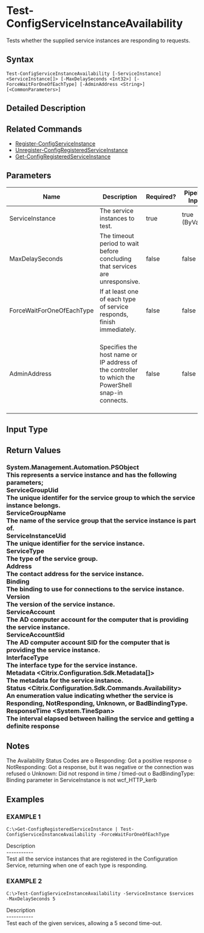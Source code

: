 ﻿# Test-ConfigServiceInstanceAvailability

   Tests whether the supplied service instances are responding to requests.

## Syntax
```
Test-ConfigServiceInstanceAvailability [-ServiceInstance] <ServiceInstance[]> [-MaxDelaySeconds <Int32>] [-ForceWaitForOneOfEachType] [-AdminAddress <String>] [<CommonParameters>]
```

## Detailed Description
   

## Related Commands
  * [Register-ConfigServiceInstance](Register-ConfigServiceInstance.html)
  * [Unregister-ConfigRegisteredServiceInstance](Unregister-ConfigRegisteredServiceInstance.html)
  * [Get-ConfigRegisteredServiceInstance](Get-ConfigRegisteredServiceInstance.html)
## Parameters

| Name   | Description | Required? | Pipeline Input | Default Value |
| --- | --- | --- | --- | --- |
| ServiceInstance | The service instances to test. | true | true (ByValue) |  |
| MaxDelaySeconds | The timeout period to wait before concluding that services are unresponsive. | false | false | Infinite |
| ForceWaitForOneOfEachType | If at least one of each type of service responds, finish immediately. | false | false |  |
| AdminAddress | Specifies the host name or IP address of the controller to which the PowerShell snap-in connects. | false | false | 'LocalHost'.  Once a value is specified by any command, this value becomes the new default. |

## Input Type
### 
   
## Return Values
### System.Management.Automation.PSObject<br>    This represents a service instance and has the following parameters;<br>    ServiceGroupUid <Guid><br>        The unique identifer for the service group to which the service instance belongs.<br>    ServiceGroupName <string><br>        The name of the service group that the service instance is part of.<br>    ServiceInstanceUid <Guid><br>        The unique identifier for the service instance.<br>    ServiceType <string><br>        The type of the service group.<br>    Address <string><br>        The contact address for the service instance.<br>    Binding <string><br>        The binding to use for connections to the service instance.<br>    Version <int><br>        The version of the service instance.<br>    ServiceAccount <string><br>        The AD computer account for the computer that is providing the service instance.<br>    ServiceAccountSid <string><br>        The AD computer account SID for the computer that is providing the service instance.<br>    InterfaceType <string><br>        The interface type for the service instance.<br>    Metadata <Citrix.Configuration.Sdk.Metadata[]><br>        The metadata for the service instance.<br>    Status <Citrix.Configuration.Sdk.Commands.Availability><br>        An enumeration value indicating whether the service is Responding, NotResponding, Unknown, or BadBindingType.<br>    ResponseTime <System.TineSpan><br>        The interval elapsed between hailing the service and getting a definite response
   ## Notes
   The Availability Status Codes are o Responding: Got a positive response o NotResponding: Got a response, but it was negative or the connection was refused o Unknown: Did not respond in time / timed-out o BadBindingType: Binding parameter in ServiceInstance is not wcf_HTTP_kerb
## Examples

### EXAMPLE 1
```
C:\>Get-ConfigRegisteredServiceInstance | Test-ConfigServiceInstanceAvailability -ForceWaitForOneOfEachType
```
   Description<br>-----------<br>Test all the service instances that are registered in the Configuration Service, returning when one of each type is responding.
### EXAMPLE 2
```
C:\>Test-ConfigServiceInstanceAvailability -ServiceInstance $services -MaxDelaySeconds 5
```
   Description<br>-----------<br>Test each of the given services, allowing a 5 second time-out.
